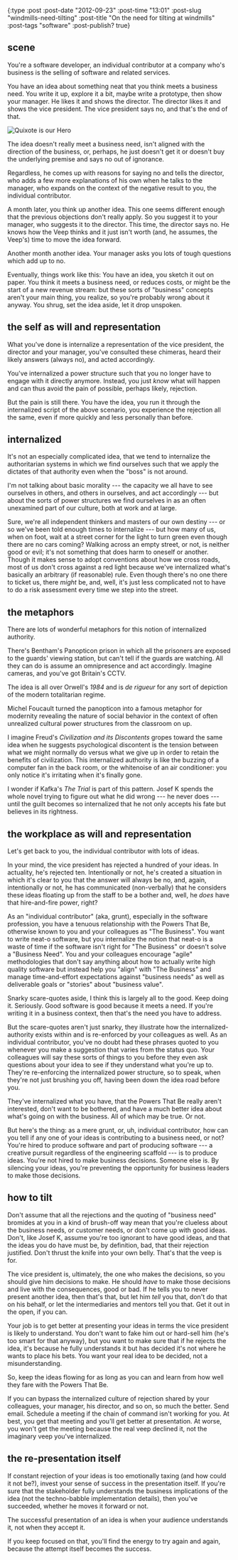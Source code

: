 {:type :post
 :post-date "2012-09-23"
 :post-time "13:01"
 :post-slug "windmills-need-tilting"
 :post-title "On the need for tilting at windmills"
 :post-tags "software"
 :post-publish? true}

## scene

You're a software developer, an individual contributor at a company
who's business is the selling of software and related services.

You have an idea about something neat that you think meets a business
need. You write it up, explore it a bit, maybe write a prototype, then
show your manager. He likes it and shows the director. The director
likes it and shows the vice president. The vice president says no, and
that's the end of that.

![Quixote is our Hero](:site-url/pix/picasso-quixote.jpg)

The idea doesn't really meet a business need, isn't aligned with the
direction of the business, or, perhaps, he just doesn't get it or
doesn't buy the underlying premise and says no out of ignorance.

Regardless, he comes up with reasons for saying no and tells the
director, who adds a few more explanations of his own when he talks to
the manager, who expands on the context of the negative result to you,
the individual contributor.

A month later, you think up another idea. This one seems different
enough that the previous objections don't really apply. So you suggest
it to your manager, who suggests it to the director. This time, the
director says no. He knows how the Veep thinks and it just isn't worth
(and, he assumes, the Veep's) time to move the idea forward.

Another month another idea. Your manager asks you lots of tough
questions which add up to no.

Eventually, things work like this: You have an idea, you sketch it out
on paper. You think it meets a business need, or reduces costs, or
might be the start of a new revenue stream: but these sorts of
"business" concepts aren't your main thing, you realize, so you're
probably wrong about it anyway. You shrug, set the idea aside, let it
drop unspoken.

## the self as will and representation

What you've done is internalize a representation of the vice
president, the director and your manager, you've consulted these
chimeras, heard their likely answers (always no), and acted
accordingly.

You've internalized a power structure such that you no longer have to
engage with it directly anymore. Instead, you just _know_ what will
happen and can thus avoid the pain of possible, perhaps likely,
rejection.

But the pain is still there. You have the idea, you run it through
the internalized script of the above scenario, you experience the
rejection all the same, even if more quickly and less personally than
before.

## internalized

It's not an especially complicated idea, that we tend to internalize
the authoritarian systems in which we find ourselves such that we
apply the dictates of that authority even when the "boss" is not
around.

I'm not talking about basic morality --- the capacity we all have to
see ourselves in others, and others in ourselves, and act accordingly
--- but about the sorts of power structures we find ourselves in as an
often unexamined part of our culture, both at work and at large.

Sure, we're all independent thinkers and masters of our own destiny
--- or so we've been told enough times to internalize --- but how many
of us, when on foot, wait at a street corner for the light to turn
green even though there are no cars coming? Walking across an empty
street, or not, is neither good or evil; it's not something that does
harm to oneself or another. Though it makes sense to adopt conventions
about how we cross roads, most of us don't cross against a red light
because we've internalized what's basically an arbitrary (if
reasonable) rule. Even though there's no one there to ticket us, there
_might_ be, and, well, it's just less complicated not to have to do a
risk assessment every time we step into the street.

## the metaphors

There are lots of wonderful metaphors for this notion of internalized
authority.

There's Bentham's Panopticon prison in which all the prisoners are
exposed to the guards' viewing station, but can't tell if the guards
are watching. All they can do is assume an omnipresence and act
accordingly. Imagine cameras, and you've got Britain's CCTV.

The idea is all over Orwell's _1984_ and is _de rigueur_ for any sort
of depiction of the modern totalitarian regime.

Michel Foucault turned the panopticon into a famous metaphor for
modernity revealing the nature of social behavior in the context of
often unrealized cultural power structures from the classroom on up.

I imagine Freud's _Civilization and its Discontents_ gropes toward the
same idea when he suggests psychological discontent is the tension
between what we might normally do versus what we give up in order to
retain the benefits of civilization. This internalized authority is
like the buzzing of a computer fan in the back room, or the whitenoise
of an air conditioner: you only notice it's irritating when it's
finally gone.

I wonder if Kafka's _The Trial_ is part of this pattern. Josef K
spends the whole novel trying to figure out what he did wrong --- he
never does --- until the guilt becomes so internalized that he not
only accepts his fate but believes in its rightness.


## the workplace as will and representation

Let's get back to you, the individual contributor with lots of ideas.

In your mind, the vice president has rejected a hundred of your
ideas. In actuality, he's rejected ten. Intentionally or not, he's
created a situation in which it's clear to you that the answer will
always be no, and, again, intentionally or not, he has communicated
(non-verbally) that he considers these ideas floating up from the
staff to be a bother and, well, he _does_ have that hire-and-fire
power, right?

As an "individual contributor" (aka, grunt), especially in the
software profession, you have a tenuous relationship with the Powers
That Be, otherwise known to you and your colleagues as "The Business".
You want to write neat-o software, but you internalize the notion that
neat-o is a waste of time if the software isn't right for "The
Business" or doesn't solve a "Business Need". You and your colleagues
encourage "agile" methodologies that don't say anything about how to
actually write high quality software but instead help you "align"
with "The Business" and manage time-and-effort expectations against
"business needs" as well as deliverable goals or "stories" about
"business value".

Snarky scare-quotes aside, I think this is largely all to the
good. Keep doing it. Seriously. Good software is good because it meets
a need. If you're writing it in a business context, then that's the
need you have to address.

But the scare-quotes aren't just snarky, they illustrate how the
internalized-authority exists within and is re-enforced by your
colleagues as well. As an individual contributor, you've no doubt had
these phrases quoted to you whenever you make a suggestion that varies
from the status quo. Your colleagues will say these sorts of things to
you before they even ask questions about your idea to see if they
understand what you're up to. They're re-enforcing the internalized
power structure, so to speak, when they're not just brushing you off,
having been down the idea road before you.

They've internalized what you have, that the Powers That Be really
aren't interested, don't want to be bothered, and have a much better
idea about what's going on with the business. All of which may be
true. Or not.

But here's the thing: as a mere grunt, or, uh, individual contributor,
how can you tell if any one of your ideas is contributing to a
business need, or not? You're hired to produce software and part of
producing software --- a creative pursuit regardless of the
engineering scaffold --- is to produce ideas. You're not hired to make
business decisions. Someone else is. By silencing your ideas, you're
preventing the opportunity for business leaders to make those
decisions.

## how to tilt

Don't assume that all the rejections and the quoting of "business
need" bromides at you in a kind of brush-off way mean that you're
clueless about the business needs, or customer needs, or don't come up
with good ideas. Don't, like Josef K, assume you're too ignorant to
have good ideas, and that the ideas you do have must be, by
definition, bad, that their rejection justified. Don't thrust the
knife into your own belly. That's that the veep is for.

The vice president is, ultimately, the one who makes the decisions, so
you should give him decisions to make. He should _have_ to make those
decisions and live with the consequences, good or bad. If he tells you
to never present another idea, then that's that, but let him _tell_
you that, don't do that on his behalf, or let the intermediaries and
mentors tell you that. Get it out in the open, if you can.

Your job is to get better at presenting your ideas in terms the vice
president is likely to understand. You don't want to fake him out or
hard-sell him (he's too smart for that anyway), but you want to make
sure that if he rejects the idea, it's because he fully understands it
but has decided it's not where he wants to place his bets. You want
your real idea to be decided, not a misunderstanding.

So, keep the ideas flowing for as long as you can and learn from how
well they fare with the Powers That Be.

If you can bypass the internalized culture of rejection shared by your
colleagues, your manager, his director, and so on, so much the
better. Send email. Schedule a meeting if the chain of command isn't
working for you. At best, you get that meeting and you'll get better
at presentation. At worse, you won't get the meeting because the real
veep declined it, not the imaginary veep you've internalized.

## the re-presentation itself

If constant rejection of your ideas is too emotionally taxing (and how
could it not be?), invest your sense of success in the presentation
itself. If you're sure that the stakeholder fully understands the
business implications of the idea (not the techno-babble
implementation details), then you've succeeded, whether he moves it
forward or not.

The successful presentation of an idea is when your audience
understands it, not when they accept it.

If you keep focused on that, you'll find the energy to try again and
again, because the attempt itself becomes the success.
